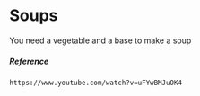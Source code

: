 # Soups

You need a vegetable and a base to make a soup

##### Reference

```
https://www.youtube.com/watch?v=uFYwBMJuOK4
```



